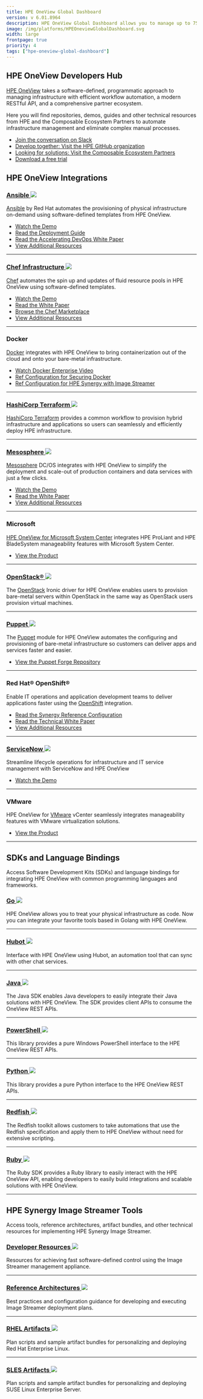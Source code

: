 ```yaml
---
title: HPE OneView Global Dashboard
version: v 6.01.8964
description: HPE OneView Global Dashboard allows you to manage up to 75 HPE OneView or HPE Synergy instances, and 150 HPE Hyper Converged 380 instances across data centers.
image: /img/platforms/HPEOneviewGlobalDashboard.svg
width: large
frontpage: true
priority: 4
tags: ["hpe-oneview-global-dashboard"]
---
```

## HPE OneView Developers Hub

[HPE OneView](https://hpe.com/info/oneview) takes a software-defined, programmatic approach to managing infrastructure with efficient workflow automation, a modern RESTful API, and a comprehensive partner ecosystem.

Here you will find repositories, demos, guides and other technical resources from HPE and the Composable Ecosystem Partners to automate infrastructure management and eliminate complex manual processes.

- [Join the conversation on Slack](https://www.labs.hpe.com/slack)
- [Develop together: Visit the HPE GitHub organization](https://github.com/hewlettpackard/)
- [Looking for solutions: Visit the Composable Ecosystem Partners](https://hpe.com/info/composableprogram)
- [Download a free trial](https://www.hpe.com/us/en/resources/integrated-systems/oneview-trial.html?parentPage=/us/en/products/integrated-systems/management-software)

## HPE OneView Integrations

### [Ansible ![](Github)](https://github.com/HewlettPackard/oneview-ansible)

[Ansible](https://www.ansible.com/home) by Red Hat automates the provisioning of physical infrastructure on-demand using software-defined templates from HPE OneView.

- [Watch the Demo](https://youtu.be/cslhoLM4HVk)
- [Read the Deployment Guide](https://www.redhat.com/en/resources/automate-container-deployment-with-hpe-datasheet)
- [Read the Accelerating DevOps White Paper](https://h20195.www2.hpe.com/v2/GetDocument.aspx?docname=4AA6-6229ENW)
- [View Additional Resources](http://h17007.www1.hpe.com/us/en/enterprise/integrated-systems/info-library/index.aspx?cat=ci_mgmt&subcat=ansible#.XJVbZCdMEio)

---

### [Chef Infrastructure ![](Github)](https://github.com/HewlettPackard/oneview-chef)

[Chef](https://www.chef.io/) automates the spin up and updates of fluid resource pools in HPE OneView using software-defined templates.

- [Watch the Demo](https://youtu.be/QCAmzIjMHZM)
- [Read the White Paper](https://h20195.www2.hpe.com/V2/GetDocument.aspx?docname=4AA6-1024ENW)
- [Browse the Chef Marketplace](https://supermarket.chef.io/cookbooks/oneview)
- [View Additional Resources](http://h17007.www1.hpe.com/us/en/enterprise/integrated-systems/info-library/index.aspx?cat=ci_mgmt&subcat=chef)

---

### Docker

[Docker](https://www.docker.com/) integrates with HPE OneView to bring containerization out of the cloud and onto your bare-metal infrastructure.

- [Watch Docker Enterprise Video](https://www.youtube.com/watch?v=Urplr9ojyfs)
- [Ref Configuration for Securing Docker](https://h20195.www2.hpe.com/V2/GetDocument.aspx?docname=A00020437ENW)
- [Ref Configuration for HPE Synergy with Image Streamer](https://h20195.www2.hpe.com/V2/GetDocument.aspx?docname=A00008645ENW)

---

### [HashiCorp Terraform ![](Github)](https://github.com/HewlettPackard/terraform-provider-oneview)

[HashiCorp Terraform](https://www.hashicorp.com/) provides a common workflow to provision hybrid infrastructure and applications so users can seamlessly and efficiently deploy HPE infrastructure.

---

### [Mesosphere ![](Github)](https://github.com/HewlettPackard/dcos-hpe-oneview)

[Mesosphere](https://mesosphere.com/) DC/OS integrates with HPE OneView to simplify the deployment and scale-out of production containers and data services with just a few clicks.

- [Watch the Demo](https://youtu.be/oFu4eATJTKM)
- [Read the White Paper](https://mesosphere.com/resources/hpe-infrastructure-mesosphere-dcos/)
- [View Additional Resources](http://h17007.www1.hpe.com/us/en/enterprise/integrated-systems/info-library/index.aspx?cat=ci_mgmt&subcat=mesosphere)

---

### Microsoft

[HPE OneView for Microsoft System Center](https://www.hpe.com/us/en/product-catalog/detail/pip.5390822.html) integrates HPE ProLiant and HPE BladeSystem manageability features with Microsoft System Center.

- [View the Product](https://www.hpe.com/us/en/product-catalog/detail/pip.5390822.html)

---

### [OpenStack® ![](Github)](https://github.com/HewlettPackard/ironic-driver-oneview)

The [OpenStack](https://www.openstack.org/) Ironic driver for HPE OneView enables users to provision bare-metal servers within OpenStack in the same way as OpenStack users provision virtual machines.

---

### [Puppet ![](Github)](https://github.com/HewlettPackard/oneview-puppet)

The [Puppet](https://puppet.com/) module for HPE OneView automates the configuring and provisioning of bare-metal infrastructure so customers can deliver apps and services faster and easier.

- [View the Puppet Forge Repository](https://forge.puppet.com/hewlettpackard/oneview)

---

### Red Hat® OpenShift®

Enable IT operations and application development teams to deliver applications faster using the [OpenShift](https://www.redhat.com/en/technologies/cloud-computing/openshift) integration.

- [Read the Synergy Reference Configuration](https://h20195.www2.hpe.com/V2/GetDocument.aspx?docname=A00038916ENW)
- [Read the Technical White Paper](https://access.redhat.com/documentation/en-us/reference_architectures/2017/html-single/automate_red_hat_openshift_container_platform_deployment_on_hpe_proliant_servers_with_ansible_tower_and_hpe_oneview/)
- [View Additional Resources](http://h17007.www1.hpe.com/us/en/enterprise/integrated-systems/info-library/index.aspx?cat=ci_mgmt&subcat=ansible)

---

### [ServiceNow ![](Github)](https://github.com/HewlettPackard/servicenow-oneview)

Streamline lifecycle operations for infrastructure and IT service management with ServiceNow and HPE OneView

- [Watch the Demo](https://youtu.be/W1MrCdQ-9KE)

---

### VMware

HPE OneView for [VMware](https://vmware.com/) vCenter seamlessly integrates manageability features with VMware virtualization solutions.

- [View the Product](https://www.hpe.com/us/en/product-catalog/detail/pip.4152978.html)

---

## SDKs and Language Bindings

Access Software Development Kits (SDKs) and language bindings for integrating HPE OneView with common programming languages and frameworks.

### [Go ![](Github)](https://github.com/HewlettPackard/oneview-golang)

HPE OneView allows you to treat your physical infrastructure as code. Now you can integrate your favorite tools based in Golang with HPE OneView.

---

### [Hubot ![](Github)](https://github.com/HewlettPackard/hpe-oneview-hubot)

Interface with HPE OneView using Hubot, an automation tool that can sync with other chat services.

---

### [Java ![](Github)](https://github.com/HewlettPackard/oneview-sdk-java)

The Java SDK enables Java developers to easily integrate their Java solutions with HPE OneView. The SDK provides client APIs to consume the OneView REST APIs.

---

### [PowerShell ![](Github)](https://github.com/HewlettPackard/POSH-HPOneView)

This library provides a pure Windows PowerShell interface to the HPE OneView REST APIs.

---

### [Python ![](Github)](https://github.com/HewlettPackard/python-hpOneView)

This library provides a pure Python interface to the HPE OneView REST APIs.

---

### [Redfish ![](Github)](https://github.com/HewlettPackard/oneview-redfish-toolkit)

The Redfish toolkit allows customers to take automations that use the Redfish specification and apply them to HPE OneView without need for extensive scripting.

---

### [Ruby ![](Github)](https://github.com/HewlettPackard/oneview-sdk-ruby)

The Ruby SDK provides a Ruby library to easily interact with the HPE OneView API, enabling developers to easily build integrations and scalable solutions with HPE OneView.

---

## HPE Synergy Image Streamer Tools

Access tools, reference architectures, artifact bundles, and other technical resources for implementing HPE Synergy Image Streamer.

### [Developer Resources ![](Github)](https://github.com/HewlettPackard?q=image-streamer)

Resources for achieving fast software-defined control using the Image Streamer management appliance.

---

### [Reference Architectures ![](Github)](https://github.com/HewlettPackard/image-streamer-reference-architectures)

Best practices and configuration guidance for developing and executing Image Streamer deployment plans.

---

### [RHEL Artifacts ![](Github)](https://github.com/HewlettPackard/image-streamer-rhel)

Plan scripts and sample artifact bundles for personalizing and deploying Red Hat Enterprise Linux.

---

### [SLES Artifacts ![](Github)](https://github.com/HewlettPackard/image-streamer-sles)

Plan scripts and sample artifact bundles for personalizing and deploying SUSE Linux Enterprise Server.